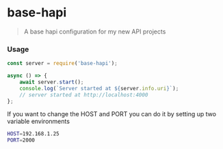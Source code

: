 # base-hapi

> A base hapi configuration for my new API projects

### Usage

```javascript
const server = require('base-hapi');

async () => {
	await server.start();
	console.log(`Server started at ${server.info.uri}`);
	// server started at http://localhost:4000
};
```

If you want to change the HOST and PORT you can do it by setting up two variable environments

```bash
HOST=192.168.1.25
PORT=2000
```
